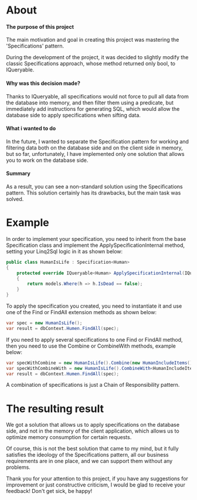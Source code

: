 # About
#### The purpose of this project
The main motivation and goal in creating this project was mastering the 'Specifications' pattern.

During the development of the project, it was decided to slightly modify the classic Specifications approach, whose method returned only bool, to IQueryable.

#### Why was this decision made?

Thanks to IQueryable, all specifications would not force to pull all data from the database into memory, and then filter them using a predicate, but immediately add instructions for generating SQL, which would allow the database side to apply specifications when sifting data.
#### What i wanted to do
In the future, I wanted to separate the Specification pattern for working and filtering data both on the database side and on the client side in memory, but so far, unfortunately, I have implemented only one solution that allows you to work on the database side.

#### Summary
As a result, you can see a non-standard solution using the Specifications pattern.
This solution certainly has its drawbacks, but the main task was solved.
# Example
In order to implement your specification, you need to inherit from the base Specification class and implement the ApplySpecificationInternal method, setting your Linq2Sql logic in it as shown below:
```csharp
public class HumanIsLife : Specification<Human>
{
    protected override IQueryable<Human> ApplySpecificationInternal(IQueryable<Human> models)
    {
        return models.Where(h => h.IsDead == false);
    }
}
```
To apply the specification you created, you need to instantiate it and use one of the Find or FindAll extension methods as shown below:
```csharp
var spec = new HumanIsLife();
var result = dbContext.Humen.FindAll(spec);
```
If you need to apply several specifications to one Find or FindAll method, then you need to use the Combine or CombineWith methods, example below:
```csharp
var specWithCombine = new HumanIsLife().Combine(new HumanIncludeItems());
var specWithCombineWith = new HumanIsLife().CombineWith<HumanIncludeItems>();
var result = dbContext.Humen.FindAll(spec);
```
A combination of specifications is just a Chain of Responsibility pattern.
# The resulting result
We got a solution that allows us to apply specifications on the database side, and not in the memory of the client application, which allows us to optimize memory consumption for certain requests.

Of course, this is not the best solution that came to my mind, but it fully satisfies the ideology of the Specifications pattern, all our business requirements are in one place, and we can support them without any problems.

Thank you for your attention to this project, if you have any suggestions for improvement or just constructive criticism, I would be glad to receive your feedback!
Don't get sick, be happy!
